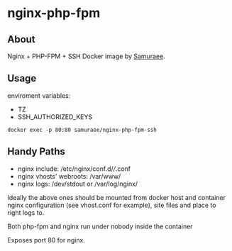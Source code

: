 # nginx-php-fpm

## About

Nginx + PHP-FPM + SSH Docker image by [Samuraee](https://github.com/samuraee).

## Usage
enviroment variables:
- TZ
- SSH_AUTHORIZED_KEYS

```
docker exec -p 80:80 samuraee/nginx-php-fpm-ssh
```

## Handy Paths

* nginx include: /etc/nginx/conf.d/*/*.conf
* nginx vhosts' webroots: /var/www/
* nginx logs: /dev/stdout or /var/log/nginx/

Ideally the above ones should be mounted from docker host
and container nginx configuration (see vhost.conf for example),
site files and place to right logs to.

Both php-fpm and nginx run under nobody inside the container

Exposes port 80 for nginx.
